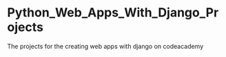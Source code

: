 # Python_Web_Apps_With_Django_Projects
The projects for the creating web apps with django on codeacademy
